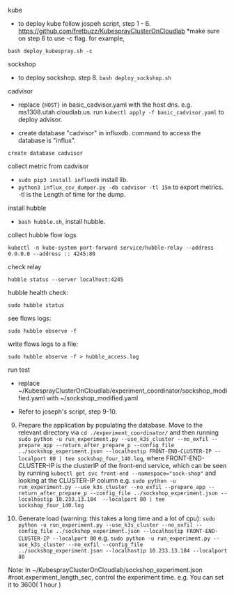 kube
- to deploy kube follow jospeh script, step 1 - 6. https://github.com/fretbuzz/KubesprayClusterOnCloudlab
*make sure on step 6 to use -c flag. for example,
```
bash deploy_kubespray.sh -c
```
    
sockshop
- to deploy sockshop. step 8. `bash deploy_sockshop.sh`

cadvisor
- replace `{HOST}` in basic_cadvisor.yaml with the host dns. e.g. ms1308.utah.cloudlab.us. run `kubectl apply -f basic_cadvisor.yaml` to deploy advisor.

- create database "cadvisor" in influxdb. command to access the database is "influx". 
```
create database cadvisor
```

collect metric from cadvisor
- `sudo pip3 install influxdb` install lib.
- `python3 influx_csv_dumper.py -db cadvisor -tl 15m` to export metrics. -tl is the Length of time for the dump.

install hubble
- `bash hubble.sh`, install hubble.


collect hubble flow logs
```
kubectl -n kube-system port-forward service/hubble-relay --address 0.0.0.0 --address :: 4245:80
```

check relay
```
hubble status --server localhost:4245
```

hubble health check:
```
sudo hubble status
```

see flows logs:
```
sudo hubble observe -f
```

write flows logs to a file:
```
sudo hubble observe -f > hubble_access.log
```

run test
- replace ~/KubesprayClusterOnCloudlab/experiment_coordinator/sockshop_modified.yaml with ~/sockshop_modified.yaml

- Refer to joseph's script, step 9-10.
9. Prepare the application by populating the database. Move to the relevant directory via `cd ./experiment_coordinator/` and then running `sudo python -u run_experiment.py --use_k3s_cluster --no_exfil --prepare_app --return_after_prepare_p --config_file ../sockshop_experiment.json --localhostip FRONT-END-CLUSTER-IP --localport 80 | tee sockshop_four_140.log`, where FRONT-END-CLUSTER-IP is the clusterIP of the front-end service, which can be seen by running `kubectl get svc front-end --namespace="sock-shop"` and looking at the CLUSTER-IP column
e.g.
`sudo python -u run_experiment.py --use_k3s_cluster --no_exfil --prepare_app --return_after_prepare_p --config_file ../sockshop_experiment.json --localhostip 10.233.13.184  --localport 80 | tee sockshop_four_140.log`

10. Generate load (warning: this takes a long time and a lot of cpu): `sudo python -u run_experiment.py --use_k3s_cluster --no_exfil --config_file ../sockshop_experiment.json --localhostip FRONT-END-CLUSTER-IP --localport 80`
e.g.
`sudo python -u run_experiment.py --use_k3s_cluster --no_exfil --config_file ../sockshop_experiment.json --localhostip 10.233.13.184 --localport 80`

Note: In ~/KubesprayClusterOnCloudlab/sockshop_experiment.json #root.experiment_length_sec, control the experiment time. e.g. You can set it to 3600( 1 hour )
